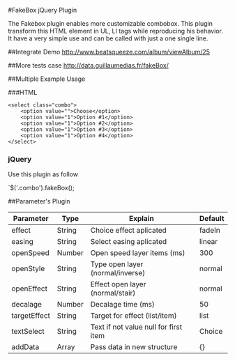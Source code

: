 #FakeBox jQuery Plugin

The Fakebox plugin enables more customizable combobox. This plugin transform this HTML element in UL, LI tags while reproducing his behavior.
It have a very simple use and can be called with just a one single line.

##Integrate Demo
http://www.beatsqueeze.com/album/viewAlbum/25

##More tests case
http://data.guillaumedias.fr/fakeBox/

##Multiple Example Usage

###HTML
```
<select class="combo">
	<option value="">Choose</option>
	<option value="1">Option #1</option>
	<option value="1">Option #2</option>
	<option value="1">Option #3</option>
	<option value="1">Option #4</option>
</select>
```

### jQuery
Use this plugin as follow

`$('.combo').fakeBox();


##Parameter's Plugin


| Parameter    | Type   | Explain	                    		 | Default |
|--------------|--------|----------------------------------------|---------|
| effect       | String | Choice effect aplicated         		 | fadeIn  |
| easing       | String | Select easing aplicated         		 | linear  |
| openSpeed    | Number | Open speed layer items (ms)     		 | 300     |
| openStyle    | String | Type open layer (normal/inverse) 		 | normal  |
| openEffect   | String | Effect open layer (normal/stair)		 | normal  |
| decalage     | Number | Decalage time (ms)					 | 50  	   |
| targetEffect | String | Target for effect	(list/item)	    	 | list    |
| textSelect   | String | Text if not value null for first item	 | Choice  |
| addData      | Array  | Pass data in new structure    		 | {}	   |

